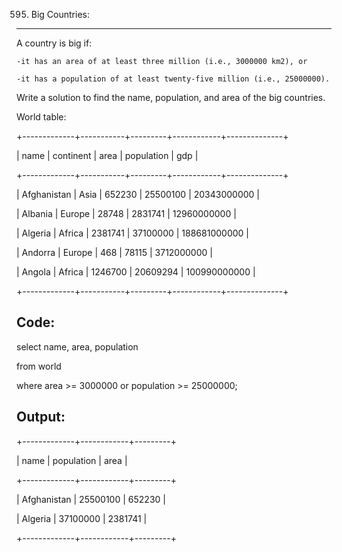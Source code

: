 595. Big Countries:
------------------

A country is big if:

    -it has an area of at least three million (i.e., 3000000 km2), or
    
    -it has a population of at least twenty-five million (i.e., 25000000).

Write a solution to find the name, population, and area of the big countries.

World table:

+-------------+-----------+---------+------------+--------------+

| name        | continent | area    | population | gdp          |

+-------------+-----------+---------+------------+--------------+

| Afghanistan | Asia      | 652230  | 25500100   | 20343000000  |

| Albania     | Europe    | 28748   | 2831741    | 12960000000  |

| Algeria     | Africa    | 2381741 | 37100000   | 188681000000 |

| Andorra     | Europe    | 468     | 78115      | 3712000000   |

| Angola      | Africa    | 1246700 | 20609294   | 100990000000 |

+-------------+-----------+---------+------------+--------------+


Code:
-----
select name, area, population

from world

where area >= 3000000 or population >= 25000000;


Output: 
-------
+-------------+------------+---------+

| name        | population | area    |

+-------------+------------+---------+

| Afghanistan | 25500100   | 652230  |

| Algeria     | 37100000   | 2381741 |

+-------------+------------+---------+



